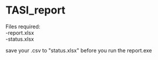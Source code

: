 # TASI_report

Files required: <br />
-report.xlsx <br />
-status.xlsx <br />

save your .csv to "status.xlsx" before you run the report.exe

